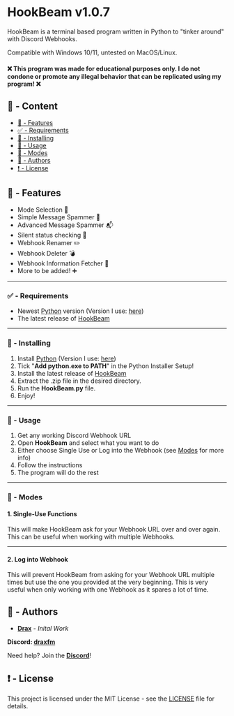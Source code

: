# HookBeam v1.0.7

HookBeam is a terminal based program written in Python to "tinker around" with Discord Webhooks.

Compatible with Windows 10/11, untested on MacOS/Linux.

#### :x: This program was made for educational purposes only. I do not condone or promote any illegal behavior that can be replicated using my program! :x:

## :large_blue_circle: - Content
- [:100: - Features](#features)
- [:white_check_mark: - Requirements](#requirements)
- [:hammer: - Installing](#installing)
- [:toolbox: - Usage](#usage)
- [:link: - Modes](#modes)
- [:wave: - Authors](#authors)
- [:exclamation: - License](#license)

## <a id="features"></a> :100: - Features

- Mode Selection :link:
- Simple Message Spammer :incoming_envelope:
- Advanced Message Spammer :mailbox_with_mail:
- Silent status checking :syringe:
- Webhook Renamer :pencil2:
- Webhook Deleter :bomb:
- Webhook Information Fetcher :key:
- More to be added! :heavy_plus_sign:

---

### <a id="requirements"></a> :white_check_mark: - Requirements

* Newest [Python](https://www.python.org) version (Version I use: [here](https://www.python.org/ftp/python/3.12.2/python-3.12.2-amd64.exe))
* The latest release of [HookBeam](https://github.com/DraxFM/HookBeam/releases/download/HookBeam/HookBeam.zip)

---

### <a id="installing"></a> :hammer: - Installing

1. Install [Python](https://www.python.org) (Version I use: [here](https://www.python.org/ftp/python/3.12.2/python-3.12.2-amd64.exe))
2. Tick "**Add python.exe to PATH**" in the Python Installer Setup!
3. Install the latest release of [HookBeam](https://github.com/DraxFM/HookBeam/releases/download/HookBeam/HookBeam.zip)
4. Extract the .zip file in the desired directory.
5. Run the **HookBeam.py** file.
6. Enjoy!

---

### <a id="usage"></a> :toolbox: - Usage

1. Get any working Discord Webhook URL
2. Open **HookBeam** and select what you want to do
3. Either choose Single Use or Log into the Webhook (see [Modes](#modes) for more info)
4. Follow the instructions
5. The program will do the rest

---

### <a id="modes"></a> :link: - Modes
#### 1. Single-Use Functions
This will make HookBeam ask for your Webhook URL over and over again. This can be useful when working with multiple Webhooks.

---

#### 2. Log into Webhook
This will prevent HookBeam from asking for your Webhook URL multiple times but use the one you provided at the very beginning. This is very useful when only working with one Webhook as it spares a lot of time.


## <a id="authors"></a> :wave: - Authors

* [**Drax**](https://github.com/DraxFM) - *Inital Work*

**Discord: [draxfm](https://discord.com/users/654343206275907585)**

Need help? Join the [**Discord**](https://discord.gg/sEXECdC3Et)!

## <a id="license"></a> :exclamation: - License

This project is licensed under the MIT License - see the [LICENSE](LICENSE) file for details.

